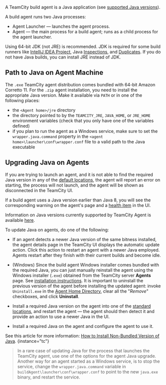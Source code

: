[//]: # (title: Configure Java for Agent)
[//]: # (auxiliary-id: Configure Java for Agent)

A TeamCity build agent is a Java application (see [supported Java versions](supported-platforms-and-environments.md#TeamCity+Agent)).

A build agent runs two Java processes:
* Agent Launcher — launches the agent process.
* Agent — the main process for a build agent; runs as a child process for the agent launcher.

Using 64-bit JDK (not JRE) is recommended. JDK is required for some build runners like [IntelliJ IDEA Project](intellij-idea-project.md), Java [Inspections](inspections.md), and [Duplicates](duplicates-finder-java.md). If you do not have Java builds, you can install JRE instead of JDK.

<anchor name="java-paths"/>

## Path to Java on Agent Machine

The `.exe` TeamCity agent distribution comes bundled with 64-bit Amazon Corretto 11. For the `.zip` agent installation, you need to install the appropriate Java version. Make it available via `PATH` or in one of the following places:
* the `<Agent home>/jre` directory
* the directory pointed to by the `TEAMCITY_JRE`, `JAVA_HOME`, or `JRE_HOME` environment variables (check that you only have one of the variables defined)
* if you plan to run the agent as a Windows service, make sure to set the `wrapper.java.command` property in the `<agent home>\launcher\conf\wrapper.conf` file to a valid path to the Java executable

<anchor name="SettingupandRunningAdditionalBuildAgents-UpgradingJavaonAgents"/>

## Upgrading Java on Agents

If you are trying to launch an agent, and it is not able to find the required Java version in any of the [default locations](#Path+to+Java+on+Agent+Machine), the agent will report an error on starting, the process will not launch, and the agent will be shown as disconnected in the TeamCity UI.

If a build agent uses a Java version earlier than Java 8, you will see the corresponding warning on the agent's page and a [health item](server-health.md) in the UI.

Information on Java versions currently supported by TeamCity Agent is available [here](supported-platforms-and-environments.md#Supported+Java+Versions+for+TeamCity+Agent).

To update Java on agents, do one of the following:

* If an agent detects a newer Java version of the same bitness installed, the agent details page in the TeamCity UI displays the automatic update action. Click this action to restart an agent with a newer Java employed. Agents restart after they finish with their current builds and become idle.

* (Windows) Since the build agent Windows installer comes bundled with the required Java, you can just manually reinstall the agent using the Windows installer (`.exe`) obtained from the TeamCity server __Agents__ page. See [installation instructions](install-teamcity-agent.md#Install+from+Windows+Executable+File). It is important to uninstall the previous version of the agent before installing the updated agent: invoke `Uninstall.exe` in the [Agent Home Directory](agent-home-directory.md), clear all the "_Remove_" checkboxes, and click __Uninstall__.

* Install a required Java version on the agent into one of the [standard locations](#Path+to+Java+on+Agent+Machine), and restart the agent — the agent should then detect it and provide an action to use a newer Java in the UI.

* Install a required Java on the agent and configure the agent to use it.
    
See this article for more information: [How to Install Non-Bundled Version of Java](how-to.md#Install+Non-Bundled+Version+of+Java).
{instance="tc"}


>In a rare case of updating Java for the process that launches the TeamCity agent, use one of the options for the agent Java upgrade. Another way for an agent started as a Windows service, is to stop the service, change the `wrapper.java.command` variable in `buildAgent\launcher\conf\wrapper.conf` to point to the new `java.exe` binary, and restart the service.
